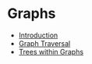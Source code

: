 # Graphs

- [Introduction](00_intro.md)
- [Graph Traversal](00_intro.md)
- [Trees within Graphs](00_intro.md)